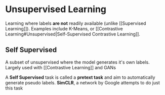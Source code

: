 # Unsupervised Learning
Learning where labels **are not** readily available (unlike [[Supervised Learning]]). Examples include K-Means, or [[Contrastive Learning#Unsupervised|Self-Supervised Contrastive Learning]].

## Self Supervised
A subset of unsupervised where the model generates it's own labels. Largely used with [[Contrastive Learning]] and GANs

A **Self Supervised** task is called a **pretext task** and aim to automatically generate pseudo labels. **SimCLR**, a network by Google attempts to do just this task